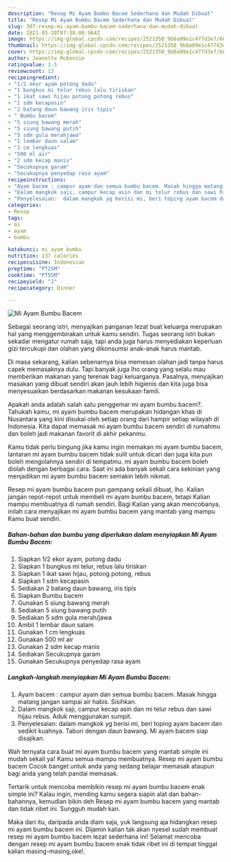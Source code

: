 ```yaml
---
description: "Resep Mi Ayam Bumbu Bacem Sederhana dan Mudah Dibuat"
title: "Resep Mi Ayam Bumbu Bacem Sederhana dan Mudah Dibuat"
slug: 307-resep-mi-ayam-bumbu-bacem-sederhana-dan-mudah-dibuat
date: 2021-05-20T07:38:00.964Z
image: https://img-global.cpcdn.com/recipes/2521350_9b0a89e1c477d3e7/680x482cq70/mi-ayam-bumbu-bacem-foto-resep-utama.jpg
thumbnail: https://img-global.cpcdn.com/recipes/2521350_9b0a89e1c477d3e7/680x482cq70/mi-ayam-bumbu-bacem-foto-resep-utama.jpg
cover: https://img-global.cpcdn.com/recipes/2521350_9b0a89e1c477d3e7/680x482cq70/mi-ayam-bumbu-bacem-foto-resep-utama.jpg
author: Jeanette McKenzie
ratingvalue: 3.5
reviewcount: 12
recipeingredient:
- "1/2 ekor ayam potong dadu"
- "1 bungkus mi telur rebus lalu tiriskan"
- "1 ikat sawi hijau potong potong rebus"
- "1 sdm kecapasin"
- "2 batang daun bawang iris tipis"
- " Bumbu bacem"
- "5 siung bawang merah"
- "5 siung bawang putih"
- "5 sdm gula merahjawa"
- "1 lembar daun salam"
- "1 cm lengkuas"
- "500 ml air"
- "2 sdm kecap manis"
- "Secukupnya garam"
- "Secukupnya penyedap rasa ayam"
recipeinstructions:
- "Ayam bacem : campur ayam dan semua bumbu bacem. Masak hingga matang jangan sampai air habis. Sisihkan."
- "Dalam mangkok saji, campur kecap asin dan mi telur rebus dan sawi hijau rebus. Aduk menggunakan sumpit."
- "Penyelesaian:  dalam mangkok yg berisi mi, beri toping ayam bacem dan sedikit kuahnya. Taburi dengan daun bawang. Mi ayam bacem siap disajikan."
categories:
- Resep
tags:
- mi
- ayam
- bumbu

katakunci: mi ayam bumbu 
nutrition: 137 calories
recipecuisine: Indonesian
preptime: "PT25M"
cooktime: "PT55M"
recipeyield: "2"
recipecategory: Dinner

---
```



![Mi Ayam Bumbu Bacem](https://img-global.cpcdn.com/recipes/2521350_9b0a89e1c477d3e7/680x482cq70/mi-ayam-bumbu-bacem-foto-resep-utama.jpg)

Sebagai seorang istri, menyajikan panganan lezat buat keluarga merupakan hal yang menggembirakan untuk kamu sendiri. Tugas seorang istri bukan sekadar mengatur rumah saja, tapi anda juga harus menyediakan keperluan gizi tercukupi dan olahan yang dikonsumsi anak-anak harus mantab.

Di masa  sekarang, kalian sebenarnya bisa memesan olahan jadi tanpa harus capek memasaknya dulu. Tapi banyak juga lho orang yang selalu mau memberikan makanan yang terenak bagi keluarganya. Pasalnya, menyajikan masakan yang dibuat sendiri akan jauh lebih higienis dan kita juga bisa menyesuaikan berdasarkan makanan kesukaan famili. 



Apakah anda adalah salah satu penggemar mi ayam bumbu bacem?. Tahukah kamu, mi ayam bumbu bacem merupakan hidangan khas di Nusantara yang kini disukai oleh setiap orang dari hampir setiap wilayah di Indonesia. Kita dapat memasak mi ayam bumbu bacem sendiri di rumahmu dan boleh jadi makanan favorit di akhir pekanmu.

Kamu tidak perlu bingung jika kamu ingin memakan mi ayam bumbu bacem, lantaran mi ayam bumbu bacem tidak sulit untuk dicari dan juga kita pun boleh mengolahnya sendiri di tempatmu. mi ayam bumbu bacem boleh diolah dengan berbagai cara. Saat ini ada banyak sekali cara kekinian yang menjadikan mi ayam bumbu bacem semakin lebih nikmat.

Resep mi ayam bumbu bacem pun gampang sekali dibuat, lho. Kalian jangan repot-repot untuk membeli mi ayam bumbu bacem, tetapi Kalian mampu membuatnya di rumah sendiri. Bagi Kalian yang akan mencobanya, inilah cara menyajikan mi ayam bumbu bacem yang mantab yang mampu Kamu buat sendiri.

<!--inarticleads1-->

##### Bahan-bahan dan bumbu yang diperlukan dalam menyiapkan Mi Ayam Bumbu Bacem:

1. Siapkan 1/2 ekor ayam, potong dadu
1. Siapkan 1 bungkus mi telur, rebus lalu tiriskan
1. Siapkan 1 ikat sawi hijau, potong potong, rebus
1. Siapkan 1 sdm kecapasin
1. Sediakan 2 batang daun bawang, iris tipis
1. Siapkan  Bumbu bacem
1. Gunakan 5 siung bawang merah
1. Sediakan 5 siung bawang putih
1. Sediakan 5 sdm gula merah/jawa
1. Ambil 1 lembar daun salam
1. Gunakan 1 cm lengkuas
1. Gunakan 500 ml air
1. Gunakan 2 sdm kecap manis
1. Sediakan Secukupnya garam
1. Gunakan Secukupnya penyedap rasa ayam




<!--inarticleads2-->

##### Langkah-langkah menyiapkan Mi Ayam Bumbu Bacem:

1. Ayam bacem : campur ayam dan semua bumbu bacem. Masak hingga matang jangan sampai air habis. Sisihkan.
1. Dalam mangkok saji, campur kecap asin dan mi telur rebus dan sawi hijau rebus. Aduk menggunakan sumpit.
1. Penyelesaian:  dalam mangkok yg berisi mi, beri toping ayam bacem dan sedikit kuahnya. Taburi dengan daun bawang. Mi ayam bacem siap disajikan.




Wah ternyata cara buat mi ayam bumbu bacem yang mantab simple ini mudah sekali ya! Kamu semua mampu membuatnya. Resep mi ayam bumbu bacem Cocok banget untuk anda yang sedang belajar memasak ataupun bagi anda yang telah pandai memasak.

Tertarik untuk mencoba membikin resep mi ayam bumbu bacem enak simple ini? Kalau ingin, mending kamu segera siapin alat dan bahan-bahannya, kemudian bikin deh Resep mi ayam bumbu bacem yang mantab dan tidak ribet ini. Sungguh mudah kan. 

Maka dari itu, daripada anda diam saja, yuk langsung aja hidangkan resep mi ayam bumbu bacem ini. Dijamin kalian tak akan nyesel sudah membuat resep mi ayam bumbu bacem lezat sederhana ini! Selamat mencoba dengan resep mi ayam bumbu bacem enak tidak ribet ini di tempat tinggal kalian masing-masing,oke!.

